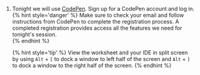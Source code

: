 1. Tonight we will use [CodePen](https://codepan.io). Sign up for a CodePen account and log in.
   {% hint style='danger' %}
Make sure to check your email and follow instructions from CodePen to complete the registration process. A completed registration provides access all the features we need for tonight's session.   
   {% endhint %}

   {% hint style='tip' %}
View the worksheet and your IDE in split screen by using `Alt` + `[` to dock a window to left half of the screen and `Alt` + `]` to dock a window to the right half of the screen.
{% endhint %}